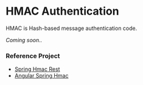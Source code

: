 # HMAC Authentication

HMAC is Hash-based message authentication code.

_Coming soon.._

### Reference Project

- [Spring Hmac Rest](https://github.com/kpavlov/spring-hmac-rest)
- [Angular Spring Hmac](https://github.com/RedFroggy/angular-spring-hmac)